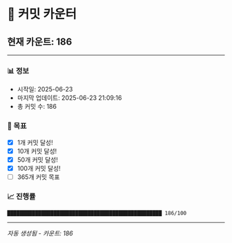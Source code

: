 # 🔢 커밋 카운터

## 현재 카운트: 186

---

### 📊 정보
- 시작일: 2025-06-23
- 마지막 업데이트: 2025-06-23 21:09:16
- 총 커밋 수: 186

### 🎯 목표
- [x] 1개 커밋 달성!
- [x] 10개 커밋 달성!
- [x] 50개 커밋 달성!
- [x] 100개 커밋 달성!
- [ ] 365개 커밋 목표

### 📈 진행률
```
██████████████████████████████████████████████████ 186/100
```

---
*자동 생성됨 - 카운트: 186*
